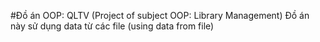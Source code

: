 #Đồ án OOP: QLTV (Project of subject OOP: Library Management)
Đồ án này sử dụng data từ các file (using data from file)
